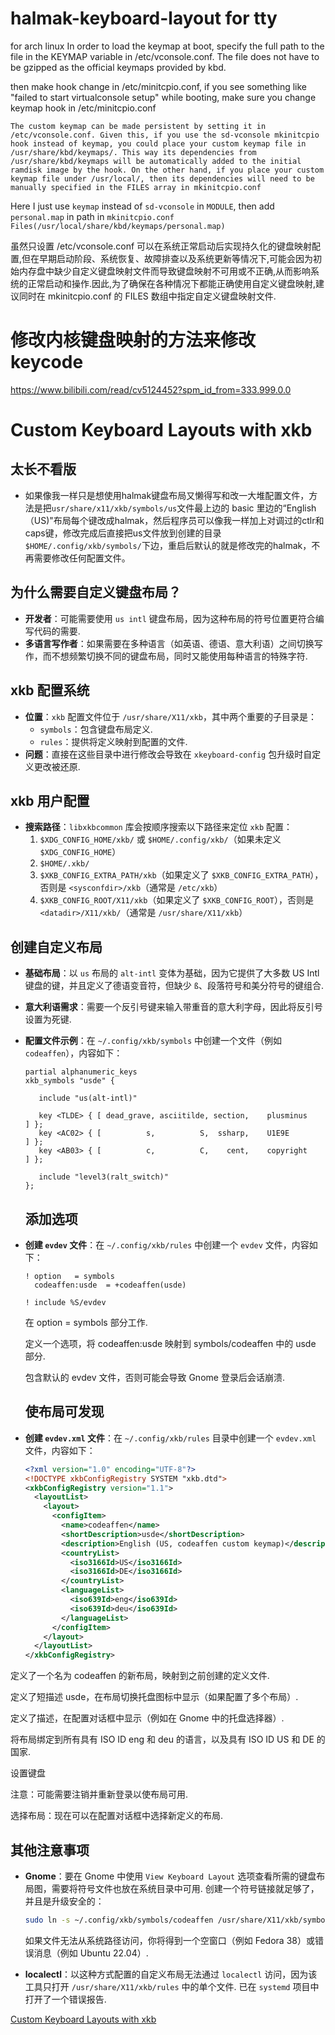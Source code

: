 # halmak-keyboard-layout for tty
for arch linux
 In order to load the keymap at boot, specify the full path to the file in the KEYMAP variable in /etc/vconsole.conf. The file does not have to be gzipped as the official keymaps provided by kbd.
 
 then make hook change in /etc/minitcpio.conf,
 if you see something like "failed to start virtualconsole setup" while booting, make sure you change keymap hook in /etc/minitcpio.conf

 ```The custom keymap can be made persistent by setting it in /etc/vconsole.conf. Given this, if you use the sd-vconsole mkinitcpio hook instead of keymap, you could place your custom keymap file in /usr/share/kbd/keymaps/. This way its dependencies from /usr/share/kbd/keymaps will be automatically added to the initial ramdisk image by the hook. On the other hand, if you place your custom keymap file under /usr/local/, then its dependencies will need to be manually specified in the FILES array in mkinitcpio.conf```
 
 Here I just use `keymap` instead of `sd-vconsole` in `MODULE`, then add `personal.map` in path in `mkinitcpio.conf` `Files(/usr/local/share/kbd/keymaps/personal.map)`

 虽然只设置 /etc/vconsole.conf 可以在系统正常启动后实现持久化的键盘映射配置,但在早期启动阶段、系统恢复、故障排查以及系统更新等情况下,可能会因为初始内存盘中缺少自定义键盘映射文件而导致键盘映射不可用或不正确,从而影响系统的正常启动和操作.因此,为了确保在各种情况下都能正确使用自定义键盘映射,建议同时在 mkinitcpio.conf 的 FILES 数组中指定自定义键盘映射文件.
 

# 修改内核键盘映射的方法来修改keycode 
https://www.bilibili.com/read/cv5124452?spm_id_from=333.999.0.0


# Custom Keyboard Layouts with xkb
## 太长不看版
- 如果像我一样只是想使用halmak键盘布局又懒得写和改一大堆配置文件，方法是把`usr/share/x11/xkb/symbols/us`文件最上边的 basic 里边的“English （US)"布局每个键改成halmak，然后程序员可以像我一样加上对调过的ctlr和caps键，修改完成后直接把us文件放到创建的目录`$HOME/.config/xkb/symbols/`下边，重启后默认的就是修改完的halmak，不再需要修改任何配置文件。

## 为什么需要自定义键盘布局？
- **开发者**：可能需要使用 `us intl` 键盘布局，因为这种布局的符号位置更符合编写代码的需要.
- **多语言写作者**：如果需要在多种语言（如英语、德语、意大利语）之间切换写作，而不想频繁切换不同的键盘布局，同时又能使用每种语言的特殊字符.

## xkb 配置系统
- **位置**：`xkb` 配置文件位于 `/usr/share/X11/xkb`，其中两个重要的子目录是：
  - `symbols`：包含键盘布局定义.
  - `rules`：提供将定义映射到配置的文件.
- **问题**：直接在这些目录中进行修改会导致在 `xkeyboard-config` 包升级时自定义更改被还原.

## xkb 用户配置
- **搜索路径**：`libxkbcommon` 库会按顺序搜索以下路径来定位 `xkb` 配置：
  1. `$XDG_CONFIG_HOME/xkb/` 或 `$HOME/.config/xkb/`（如果未定义 `$XDG_CONFIG_HOME`）
  2. `$HOME/.xkb/`
  3. `$XKB_CONFIG_EXTRA_PATH/xkb`（如果定义了 `$XKB_CONFIG_EXTRA_PATH`），否则是 `<sysconfdir>/xkb`（通常是 `/etc/xkb`）
  4. `$XKB_CONFIG_ROOT/X11/xkb`（如果定义了 `$XKB_CONFIG_ROOT`），否则是 `<datadir>/X11/xkb/`（通常是 `/usr/share/X11/xkb`）

## 创建自定义布局
- **基础布局**：以 `us` 布局的 `alt-intl` 变体为基础，因为它提供了大多数 US Intl 键盘的键，并且定义了德语变音符，但缺少 `ß`、段落符号和美分符号的键组合.
- **意大利语需求**：需要一个反引号键来输入带重音的意大利字母，因此将反引号设置为死键.
- **配置文件示例**：在 `~/.config/xkb/symbols` 中创建一个文件（例如 `codeaffen`），内容如下：
  ```xkb
  partial alphanumeric_keys
  xkb_symbols "usde" {
  
     include "us(alt-intl)"
  
     key <TLDE> { [ dead_grave, asciitilde, section,    plusminus    ] };
     key <AC02> { [          s,          S,  ssharp,    U1E9E        ] };
     key <AB03> { [          c,          C,    cent,    copyright    ] };
  
     include "level3(ralt_switch)"
  };
  ```
  ## 添加选项
- **创建 `evdev` 文件**：在 `~/.config/xkb/rules` 中创建一个 `evdev` 文件，内容如下：
  ```xkb
  ! option   = symbols
    codeaffen:usde  = +codeaffen(usde)

  ! include %S/evdev
  ```
  在 option = symbols 部分工作.

  
  定义一个选项，将 codeaffen:usde 映射到 symbols/codeaffen 中的 usde 部分.

  
  包含默认的 evdev 文件，否则可能会导致 Gnome 登录后会话崩溃.

  ## 使布局可发现
- **创建 `evdev.xml` 文件**：在 `~/.config/xkb/rules` 目录中创建一个 `evdev.xml` 文件，内容如下：
  ```xml
  <?xml version="1.0" encoding="UTF-8"?>
  <!DOCTYPE xkbConfigRegistry SYSTEM "xkb.dtd">
  <xkbConfigRegistry version="1.1">
    <layoutList>
      <layout>
        <configItem>
          <name>codeaffen</name>
          <shortDescription>usde</shortDescription>
          <description>English (US, codeaffen custom keymap)</description>
          <countryList>
            <iso3166Id>US</iso3166Id>
            <iso3166Id>DE</iso3166Id>
          </countryList>
          <languageList>
            <iso639Id>eng</iso639Id>
            <iso639Id>deu</iso639Id>
          </languageList>
        </configItem>
      </layout>
    </layoutList>
  </xkbConfigRegistry>
  ```
定义了一个名为 codeaffen 的新布局，映射到之前创建的定义文件.


定义了短描述 usde，在布局切换托盘图标中显示（如果配置了多个布局）.


定义了描述，在配置对话框中显示（例如在 Gnome 中的托盘选择器）.


将布局绑定到所有具有 ISO ID eng 和 deu 的语言，以及具有 ISO ID US 和 DE 的国家.


设置键盘


注意：可能需要注销并重新登录以使布局可用.


选择布局：现在可以在配置对话框中选择新定义的布局.

## 其他注意事项
- **Gnome**：要在 Gnome 中使用 `View Keyboard Layout` 选项查看所需的键盘布局图，需要将符号文件也放在系统目录中可用. 创建一个符号链接就足够了，并且是升级安全的：
  ```bash
  sudo ln -s ~/.config/xkb/symbols/codeaffen /usr/share/X11/xkb/symbols
  ```
  如果文件无法从系统路径访问，你将得到一个空窗口（例如 Fedora 38）或错误消息（例如 Ubuntu 22.04）.

- **localectl**：以这种方式配置的自定义布局无法通过 `localectl` 访问，因为该工具只打开 `/usr/share/X11/xkb/rules` 中的单个文件. 已在 `systemd` 项目中打开了一个错误报告.

[Custom Keyboard Layouts with xkb](https://codeaffen.org/2023/09/16/custom-keyboard-layouts-with-xkb/)
